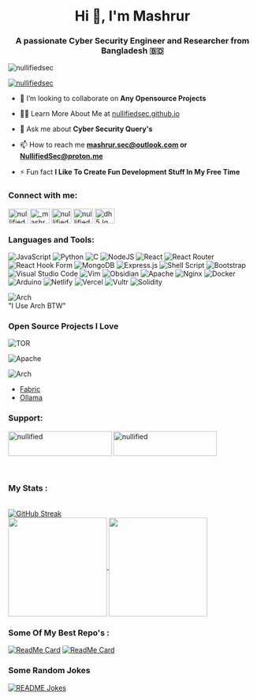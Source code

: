 <h1 align="center">Hi 👋, I'm Mashrur</h1>
<h3 align="center">A passionate Cyber Security Engineer and Researcher from Bangladesh 🇧🇩</h3>

<p align="left"> <img src="https://komarev.com/ghpvc/?username=nullifiedsec&label=Profile%20views&color=0e75b6&style=flat" alt="nullifiedsec" /> </p>

<p align="left"> <a href="https://github.com/ryo-ma/github-profile-trophy"><img src="https://github-profile-trophy.vercel.app/?username=nullifiedsec&theme=juicyfresh&no-frame=false&no-bg=true&margin-w=10" alt="nullifiedsec" /></a> </p>



- 👯 I’m looking to collaborate on **Any Opensource Projects**

- 👨‍💻 Learn More About Me at [nullifiedsec.github.io](nullifiedsec.github.io)

- 💬 Ask me about **Cyber Security Query's**

- 📫 How to reach me **mashrur.sec@outlook.com or NullifiedSec@proton.me**

- ⚡ Fun fact **I Like To Create Fun Development Stuff In My Free Time**

<h3 align="left">Connect with me:</h3>
<p align="left">
<a href="https://dev.to/nullifiedsec" target="blank"><img align="center" src="https://raw.githubusercontent.com/rahuldkjain/github-profile-readme-generator/master/src/images/icons/Social/devto.svg" alt="nullifiedsec" height="30" width="40" /></a>
<a href="https://twitter.com/_mashrurrahman_" target="blank"><img align="center" src="https://raw.githubusercontent.com/rahuldkjain/github-profile-readme-generator/master/src/images/icons/Social/twitter.svg" alt="_mashrurrahman_" height="30" width="40" /></a>
<a href="https://fb.com/nullifiedsec" target="blank"><img align="center" src="https://raw.githubusercontent.com/rahuldkjain/github-profile-readme-generator/master/src/images/icons/Social/facebook.svg" alt="nullifiedsec" height="30" width="40" /></a>
<a href="https://www.youtube.com/c/nullifiedsec" target="blank"><img align="center" src="https://raw.githubusercontent.com/rahuldkjain/github-profile-readme-generator/master/src/images/icons/Social/youtube.svg" alt="nullifiedsec" height="30" width="40" /></a>
<a href="https://discord.gg/dh5JqM7JeJ" target="blank"><img align="center" src="https://raw.githubusercontent.com/rahuldkjain/github-profile-readme-generator/master/src/images/icons/Social/discord.svg" alt="dh5JqM7JeJ" height="30" width="40" /></a>
</p>

<h3 align="left">Languages and Tools:</h3>

![JavaScript](https://img.shields.io/badge/javascript-%23323330.svg?style=for-the-badge&logo=javascript&logoColor=%23F7DF1E)
![Python](https://img.shields.io/badge/python-3670A0?style=for-the-badge&logo=python&logoColor=ffdd54)
![C](https://img.shields.io/badge/c-%2300599C.svg?style=for-the-badge&logo=c&logoColor=white)
![NodeJS](https://img.shields.io/badge/node.js-6DA55F?style=for-the-badge&logo=node.js&logoColor=white)
![React](https://img.shields.io/badge/react-%2320232a.svg?style=for-the-badge&logo=react&logoColor=%2361DAFB)
![React Router](https://img.shields.io/badge/React_Router-CA4245?style=for-the-badge&logo=react-router&logoColor=white)
![React Hook Form](https://img.shields.io/badge/React%20Hook%20Form-%23EC5990.svg?style=for-the-badge&logo=reacthookform&logoColor=white)
![MongoDB](https://img.shields.io/badge/MongoDB-%234ea94b.svg?style=for-the-badge&logo=mongodb&logoColor=white)
![Express.js](https://img.shields.io/badge/express.js-%23404d59.svg?style=for-the-badge&logo=express&logoColor=%2361DAFB)
![Shell Script](https://img.shields.io/badge/shell_script-%23121011.svg?style=for-the-badge&logo=gnu-bash&logoColor=white)
![Bootstrap](https://img.shields.io/badge/bootstrap-%238511FA.svg?style=for-the-badge&logo=bootstrap&logoColor=white)
![Visual Studio Code](https://img.shields.io/badge/Visual%20Studio%20Code-0078d7.svg?style=for-the-badge&logo=visual-studio-code&logoColor=white)
![Vim](https://img.shields.io/badge/VIM-%2311AB00.svg?style=for-the-badge&logo=vim&logoColor=white)
![Obsidian](https://img.shields.io/badge/Obsidian-%23483699.svg?style=for-the-badge&logo=obsidian&logoColor=white)
![Apache](https://img.shields.io/badge/apache-%23D42029.svg?style=for-the-badge&logo=apache&logoColor=white)
![Nginx](https://img.shields.io/badge/nginx-%23009639.svg?style=for-the-badge&logo=nginx&logoColor=white)
![Docker](https://img.shields.io/badge/docker-%230db7ed.svg?style=for-the-badge&logo=docker&logoColor=white)
![Arduino](https://img.shields.io/badge/-Arduino-00979D?style=for-the-badge&logo=Arduino&logoColor=white)
![Netlify](https://img.shields.io/badge/netlify-%23000000.svg?style=for-the-badge&logo=netlify&logoColor=#00C7B7)
![Vercel](https://img.shields.io/badge/vercel-%23000000.svg?style=for-the-badge&logo=vercel&logoColor=white)
![Vultr](https://img.shields.io/badge/Vultr-007BFC.svg?style=for-the-badge&logo=vultr)
![Solidity](https://img.shields.io/badge/Solidity-%23363636.svg?style=for-the-badge&logo=solidity&logoColor=white)

![Arch](https://img.shields.io/badge/Arch%20Linux-1793D1?logo=arch-linux&logoColor=fff&style=for-the-badge)<br>"I Use Arch BTW"

### Open Source Projects I Love
![TOR](https://img.shields.io/badge/tor-%237E4798.svg?style=for-the-badge&logo=tor-project&logoColor=white)

![Apache](https://img.shields.io/badge/apache-%23D42029.svg?style=for-the-badge&logo=apache&logoColor=white)

![Arch](https://img.shields.io/badge/Arch%20Linux-1793D1?logo=arch-linux&logoColor=fff&style=for-the-badge)

- [Fabric](https://github.com/danielmiessler/fabric)
- [Ollama](https://github.com/ollama/ollama)


<h3 align="left">Support:</h3>
<p><a href="https://www.buymeacoffee.com/nullified"> <img align="left" src="https://cdn.buymeacoffee.com/buttons/v2/default-yellow.png" height="50" width="210" alt="nullified" /></a><a href="https://ko-fi.com/nullified"> <img align="left" src="https://cdn.ko-fi.com/cdn/kofi3.png?v=3" height="50" width="210" alt="nullified" /></a></p><br><br>

<br><br>
### My Stats :
<br>[![GitHub Streak](https://github-readme-streak-stats-sigma-seven.vercel.app?user=NullifiedSec&theme=highcontrast&border_radius=50&card_width=550)](https://git.io/streak-stats)<br>
<a href="https://github.com/anuraghazra/github-readme-stats">
  <img height=200 align="center" src="https://github-readme-stats.vercel.app/api?username=NullifiedSec&theme=highcontrast" />
</a>
<a href="https://github.com/NullifiedSec/raka.sh">
  <img height=200 align="center" src="https://github-readme-stats.vercel.app/api/top-langs?username=NullifiedSec&layout=compact&langs_count=8&card_width=320&theme=highcontrast" />
</a>


### Some Of My Best Repo's :
[![ReadMe Card](https://github-readme-stats.vercel.app/api/pin/?username=NullifiedSec&repo=raka.sh&theme=highcontrast)](https://github.com/NullifiedSec/raka.sh)
[![ReadMe Card](https://github-readme-stats.vercel.app/api/pin/?username=NullifiedSec&repo=httper&theme=highcontrast)](https://github.com/NullifiedSec/httper)


### Some Random Jokes
<a href="https://readme-jokes.vercel.app"><img align="center" src="https://readme-jokes.vercel.app/api" alt="README Jokes"></a>


